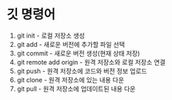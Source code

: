 # 깃 명령어
1. git init - 로컬 저장소 생성
2. git add - 새로운 버전에 추가할 파일 선택
3. git commit - 새로운 버전 생성(현재 상태 저장)
4. git remote add origin - 원격 저장소와 로컬 저장소 연결
5. git push - 원격 저장소에 코드와 버전 정보 업로드
6. git clone - 원격 저장소에 있는 내용 다운
7. git pull - 원격 저장소에 업데이트된 내용 다운